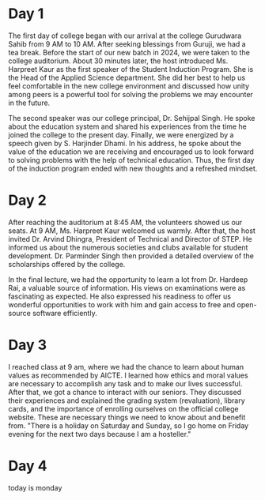 # Day 1

The first day of college began with our arrival at the college Gurudwara Sahib from 9 AM to 10 AM. After seeking blessings from Guruji, we had a tea break. Before the start of our new batch in 2024, we were taken to the college auditorium. About 30 minutes later, the host introduced Ms. Harpreet Kaur as the first speaker of the Student Induction Program. She is the Head of the Applied Science department. She did her best to help us feel comfortable in the new college environment and discussed how unity among peers is a powerful tool for solving the problems we may encounter in the future.

The second speaker was our college principal, Dr. Sehijpal Singh. He spoke about the education system and shared his experiences from the time he joined the college to the present day. Finally, we were energized by a speech given by S. Harjinder Dhami. In his address, he spoke about the value of the education we are receiving and encouraged us to look forward to solving problems with the help of technical education. Thus, the first day of the induction program ended with new thoughts and a refreshed mindset.


# Day 2


After reaching the auditorium at 8:45 AM, the volunteers showed us our seats. At 9 AM, Ms. Harpreet Kaur welcomed us warmly. After that, the host invited Dr. Arvind Dhingra, President of Technical and Director of STEP. He informed us about the numerous societies and clubs available for student development. Dr. Parminder Singh then provided a detailed overview of the scholarships offered by the college.

In the final lecture, we had the opportunity to learn a lot from Dr. Hardeep Rai, a valuable source of information. His views on examinations were as fascinating as expected. He also expressed his readiness to offer us wonderful opportunities to work with him and gain access to free and open-source software efficiently.


# Day 3

I reached class at 9 am, where we had the chance to learn about human values as recommended by AICTE. I learned how ethics and moral values are necessary to accomplish any task and to make our lives successful. After that, we got a chance to interact with our seniors. They discussed their experiences and explained the grading system (revaluation), library cards, and the importance of enrolling ourselves on the official college website. These are necessary things we need to know about and benefit from. "There is a holiday on Saturday and Sunday, so I go home on Friday evening for the next two days because I am a hosteller."


# Day 4

today is monday










